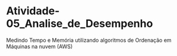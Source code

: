 # Atividade-05_Analise_de_Desempenho
Medindo Tempo e Memória utilizando algoritmos de Ordenação em Máquinas na nuvem (AWS)
